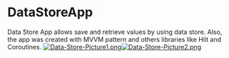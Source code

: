 # DataStoreApp
Data Store App allows save and retrieve values by using data store. Also, the app was created with MVVM pattern and others libraries like Hilt and Coroutines.
[![Data-Store-Picture1.png](https://i.postimg.cc/DzTBxB5H/Data-Store-Picture1.png)](https://postimg.cc/mPmYD3vy)[![Data-Store-Picture2.png](https://i.postimg.cc/5y63XGNY/Data-Store-Picture2.png)](https://postimg.cc/p5M87sjR)
